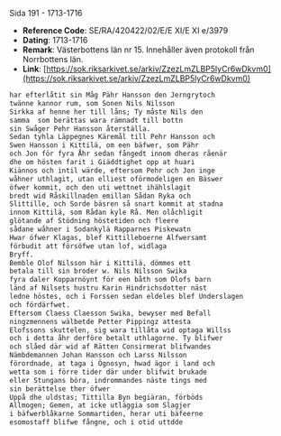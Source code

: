 Sida 191 - 1713-1716

- **Reference Code**: SE/RA/420422/02/E/E XI/E XI e/3979
- **Dating**: 1713-1716
- **Remark**: Västerbottens län nr 15. Innehåller även protokoll från Norrbottens län.
- **Link**: [https://sok.riksarkivet.se/arkiv/ZzezLmZLBP5lyCr6wDkvm0](https://sok.riksarkivet.se/arkiv/ZzezLmZLBP5lyCr6wDkvm0)

```txt linenums="1"
har efterlåtit sin Måg Pähr Hansson den Jerngrytoch
twänne kannor rum, som Sonen Nils Nilsson
Sirkka af henne her till låns; Ty måste Nils den
samma  som berättas wara rämnadt till bottn
sin Swåger Pehr Hansson återställa.
Sedan tyhla Läppegnes Käremål till Pehr Hansson och
Swen Hansson i Kittilä, om een bäfwer, som Pähr
och Jon för fyra Åhr sedan fångedt innom dheras råenär
dhe om hösten farit i Giäddtighet opp at huari
Kiännos och intil wärde, eftersom Pehr och Jon inge
wåhner uthlagit, utan elliest oförmodeligen en Bäswer
öfwer kommit, och den uti wettnet ihählslagit
bredt wid Råskillnaden emillan Sådan Ryka och
Slittille, och Sorde bäsren så snart kommit at stadna
innom Kittilä, som Rådan kyle Rå. Men olåchligit
glötande af Stödning höstetiden och fleere
sådane wåhner i Sodankylä Rapparnes Piskewatn
Hwar öfwer Klagas, blef Kittilleboerne Alfwersamt
förbudit att försöfwe utan lof, widlaga
Bryff.
Bemble Olof Nilsson här i Kittilä, dömmes ett
betala till sin broder w. Nils Nilsson Swika
fyra daler Kopparnöynt för een båth som Olofs barn
länd af Nilsets hustru Karin Hindrichsdotter näst
ledne höstes, och i Forssen sedan eldeles blef Underslagen
och fördärfwet.
Eftersom Claess Claesson Swika, bewyser med Befall
ningzmennens wälbetde Petter Pippingz attesta
Elofssons skuttelen, sig wara tillåta wid optaga Willss
och i detta åhr derföre betalt uthlagorne. Ty blifwer
och slåed där wid af Rätten Consirmerat blifwandes
Nämbdemannen Johan Hansson och Larss Nilsson
förordnade, at taga i Ögnosyn, hwad ägor i land och
wetta som i förre tider där under blifwit brukade
eller Stungans böra, indrommandes näste tings med
sin berättelse ther öfwer
Uppå dhe uldstas; Tittilla Byn begiäran, förböds
Allmogen; Gemen, at icke utläggia som Slagjer
i bäfwerblåkarne Sommartiden, herar uti bäfeerne
esomostaff blifwe fångne, och i otid uttdde
```
